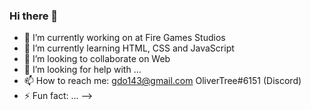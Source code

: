 ### Hi there 👋

- 🔭 I’m currently working on at Fire Games Studios
- 🌱 I’m currently learning HTML, CSS and JavaScript
- 👯 I’m looking to collaborate on Web
- 🤔 I’m looking for help with ...
- 📫 How to reach me: gdo143@gmail.com OliverTree#6151 (Discord)
- ⚡ Fun fact: ...
-->
